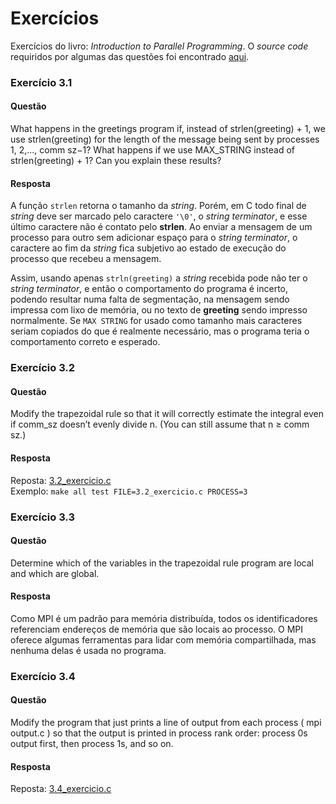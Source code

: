 # Exercícios

Exercícios do livro: _Introduction to Parallel Programming_.
O _source code_ requiridos por algumas das questões foi encontrado [aqui](https://www.cs.usfca.edu/~peter/ipp/).

### Exercício 3.1
#### Questão
What happens in the greetings program if, instead of strlen(greeting) + 1,
we use strlen(greeting) for the length of the message being sent by processes 1, 2,..., comm sz−1?
What happens if we use MAX_STRING instead of strlen(greeting) + 1?
Can you explain these results?
#### Resposta
A função `strlen` retorna o tamanho da _string_.
Porém, em C todo final de _string_ deve ser marcado pelo caractere `'\0'`, o _string terminator_,
e esse último caractere não é contato pelo **strlen**.
Ao enviar a mensagem de um processo para outro sem adicionar espaço para o _string terminator_,
o caractere ao fim da _string_ fica subjetivo ao estado de execução do processo que recebeu a mensagem.

Assim, usando apenas `strln(greeting)` a _string_ recebida pode não ter o _string terminator_,
e então o comportamento do programa é incerto,
podendo resultar numa falta de segmentação,
na mensagem sendo impressa com lixo de memória,
ou no texto de **greeting** sendo impresso normalmente.
Se `MAX STRING` for usado como tamanho mais caracteres seriam copiados do que é realmente necessário,
mas o programa teria o comportamento correto e esperado.

### Exercício 3.2
#### Questão
Modify the trapezoidal rule so that it will correctly estimate the integral even if comm_sz doesn’t evenly divide n.
(You can still assume that n ≥ comm sz.)
#### Resposta
Reposta: [3.2_exercicio.c](3.2_exercicio.c)  
Exemplo: `make all test FILE=3.2_exercicio.c PROCESS=3`

### Exercício 3.3
#### Questão
Determine which of the variables in the trapezoidal rule program are local and which are global.
#### Resposta
Como MPI é um padrão para memória distribuída,
todos os identificadores referenciam endereços de memória que são locais ao processo.
O MPI oferece algumas ferramentas para lidar com memória compartilhada, mas nenhuma delas é usada no programa.

### Exercício 3.4
#### Questão
Modify the program that just prints a line of output from each process
( mpi output.c ) so that the output is printed in process rank order: process
0s output first, then process 1s, and so on.
#### Resposta
Reposta: [3.4_exercicio.c](3.4_exercicio.c)  

<!-- ### Exercício x.x -->
<!-- #### Questão -->
<!-- #### Resposta -->

